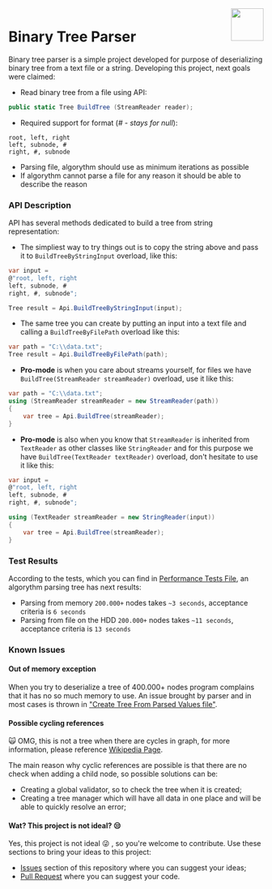 <img src="https://upload.wikimedia.org/wikipedia/commons/thumb/d/d4/Full_binary.pdf/page1-220px-Full_binary.pdf.jpg" align="right" height="64"/>

# Binary Tree Parser
Binary tree parser is a simple project developed for purpose of deserializing binary tree from a text file or a string. Developing this project, next goals were claimed:

- Read binary tree from a file using API: 
```csharp 
public static Tree BuildTree (StreamReader reader);
```
- Required support for format (_# - stays for null_): 
```
root, left, right
left, subnode, #
right, #, subnode
```
- Parsing file, algorythm should use as minimum iterations as possible
- If algorythm cannot parse a file for any reason it should be able to describe the reason

### API Description

API has several methods dedicated to build a tree from string representation:

- The simpliest way to try things out is to copy the string above and pass it to `BuildTreeByStringInput` overload, like this:

```csharp
var input = 
@"root, left, right
left, subnode, #
right, #, subnode";

Tree result = Api.BuildTreeByStringInput(input);
```

- The same tree you can create by putting an input into a text file and calling a `BuildTreeByFilePath` overload like this:

```csharp
var path = "C:\\data.txt";
Tree result = Api.BuildTreeByFilePath(path);
```

- **Pro-mode** is when you care about streams yourself, for files we have `BuildTree(StreamReader streamReader)` overload, use it like this:

```csharp
var path = "C:\\data.txt";
using (StreamReader streamReader = new StreamReader(path))
{
    var tree = Api.BuildTree(streamReader);
}
```

- **Pro-mode** is also when you know that `StreamReader` is inherited from `TextReader` as other classes like `StringReader` and for this purpose we have `BuildTree(TextReader textReader)` overload, don't hesitate to use it like this:

```csharp
var input = 
@"root, left, right
left, subnode, #
right, #, subnode";

using (TextReader streamReader = new StringReader(input))
{
    var tree = Api.BuildTree(streamReader);
}
```

### Test Results

According to the tests, which you can find in [Performance Tests File](https://github.com/sergey-solomentsev-nemetos/Solo.BinaryTree/blob/master/Solo.BinaryTree.Constructor.Tests/PerformanceTests.cs), an algorythm parsing tree has next results:

- Parsing from memory `200.000+` nodes takes `~3 seconds`, acceptance criteria is `6 seconds`
- Parsing from file on the HDD `200.000+` nodes takes `~11 seconds`, acceptance criteria is `13 seconds`


### Known Issues

#### Out of memory exception

When you try to deserialize a tree of 400.000+ nodes program complains that it has no so much memory to use. An issue brought by parser and in most cases is thrown in ["Create Tree From Parsed Values file"](https://github.com/sergey-solomentsev-nemetos/Solo.BinaryTree/blob/master/Solo.BinaryTree.Constructor/Parser/ChainedImplementation/Actions/CreateTreeFromParsedValues.cs).

#### Possible cycling references

:scream_cat: OMG, this is not a tree when there are cycles in graph, for more information, please reference [Wikipedia Page](https://en.wikipedia.org/wiki/Tree_(data_structure)#Definition).

The main reason why cyclic references are possible is that there are no check when adding a child node, so possible solutions can be:

- Creating a global validator, so to check the tree when it is created;
- Creating a tree manager which will have all data in one place and will be able to quickly resolve an error;

#### Wat? This project is not ideal? :unamused:

Yes, this project is not ideal :stuck_out_tongue_winking_eye: , so you're welcome to contribute. Use these sections to bring your ideas to this project:

- [Issues](https://github.com/sergey-solomentsev-nemetos/Solo.BinaryTree/issues) section of this repository where you can suggest your ideas;
- [Pull Request](https://github.com/sergey-solomentsev-nemetos/Solo.BinaryTree/pulls) where you can suggest your code.